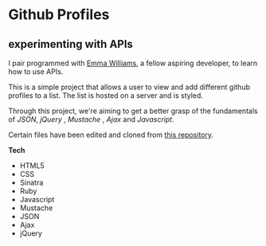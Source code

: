 Github Profiles
===
experimenting with APIs
---

I pair programmed with [Emma Williams], a fellow aspiring developer, to learn how to use APIs.

This is a simple project that allows a user to view and add different github profiles to a list. The list is hosted on a server and is styled.

Through this project, we're aiming to get a better grasp of the fundamentals of *JSON*, *jQuery* , *Mustache* , *Ajax* and *Javascript*.

Certain files have been edited and cloned from [this repository].

**Tech**
* HTML5
* CSS
* Sinatra
* Ruby
* Javascript
* Mustache
* JSON
* Ajax
* jQuery

[Emma Williams]: https://github.com/Em01
[this repository]:https://github.com/loulai/githubprofiles